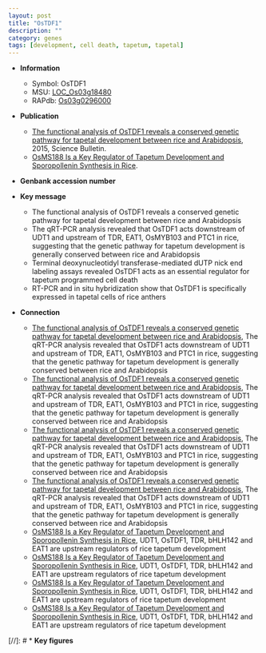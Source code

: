 ```yaml
---
layout: post
title: "OsTDF1"
description: ""
category: genes
tags: [development, cell death, tapetum, tapetal]
---
```


* **Information**  
    + Symbol: OsTDF1  
    + MSU: [LOC_Os03g18480](http://rice.plantbiology.msu.edu/cgi-bin/ORF_infopage.cgi?orf=LOC_Os03g18480)  
    + RAPdb: [Os03g0296000](http://rapdb.dna.affrc.go.jp/viewer/gbrowse_details/irgsp1?name=Os03g0296000)  

* **Publication**  
    + [The functional analysis of OsTDF1 reveals a conserved genetic pathway for tapetal development between rice and Arabidopsis](http://www.ncbi.nlm.nih.gov/pubmed?term=The+functional+analysis+of+OsTDF1+reveals+a+conserved+genetic+pathway+for+tapetal+development+between+rice+and+Arabidopsis%5BTitle%5D), 2015, Science Bulletin.
    + [OsMS188 Is a Key Regulator of Tapetum Development and Sporopollenin Synthesis in Rice](N+Y).

* **Genbank accession number**  

* **Key message**  
    + The functional analysis of OsTDF1 reveals a conserved genetic pathway for tapetal development between rice and Arabidopsis
    + The qRT-PCR analysis revealed that OsTDF1 acts downstream of UDT1 and upstream of TDR, EAT1, OsMYB103 and PTC1 in rice, suggesting that the genetic pathway for tapetum development is generally conserved between rice and Arabidopsis
    + Terminal deoxynucleotidyl transferase-mediated dUTP nick end labeling assays revealed OsTDF1 acts as an essential regulator for tapetum programmed cell death
    + RT-PCR and in situ hybridization show that OsTDF1 is specifically expressed in tapetal cells of rice anthers

* **Connection**  
    + [The functional analysis of OsTDF1 reveals a conserved genetic pathway for tapetal development between rice and Arabidopsis](http://www.ncbi.nlm.nih.gov/pubmed?term=The+functional+analysis+of+OsTDF1+reveals+a+conserved+genetic+pathway+for+tapetal+development+between+rice+and+Arabidopsis%5BTitle%5D), The qRT-PCR analysis revealed that OsTDF1 acts downstream of UDT1 and upstream of TDR, EAT1, OsMYB103 and PTC1 in rice, suggesting that the genetic pathway for tapetum development is generally conserved between rice and Arabidopsis
    + [The functional analysis of OsTDF1 reveals a conserved genetic pathway for tapetal development between rice and Arabidopsis](http://www.ncbi.nlm.nih.gov/pubmed?term=The+functional+analysis+of+OsTDF1+reveals+a+conserved+genetic+pathway+for+tapetal+development+between+rice+and+Arabidopsis%5BTitle%5D), The qRT-PCR analysis revealed that OsTDF1 acts downstream of UDT1 and upstream of TDR, EAT1, OsMYB103 and PTC1 in rice, suggesting that the genetic pathway for tapetum development is generally conserved between rice and Arabidopsis
    + [The functional analysis of OsTDF1 reveals a conserved genetic pathway for tapetal development between rice and Arabidopsis](http://www.ncbi.nlm.nih.gov/pubmed?term=The+functional+analysis+of+OsTDF1+reveals+a+conserved+genetic+pathway+for+tapetal+development+between+rice+and+Arabidopsis%5BTitle%5D), The qRT-PCR analysis revealed that OsTDF1 acts downstream of UDT1 and upstream of TDR, EAT1, OsMYB103 and PTC1 in rice, suggesting that the genetic pathway for tapetum development is generally conserved between rice and Arabidopsis
    + [The functional analysis of OsTDF1 reveals a conserved genetic pathway for tapetal development between rice and Arabidopsis](http://www.ncbi.nlm.nih.gov/pubmed?term=The+functional+analysis+of+OsTDF1+reveals+a+conserved+genetic+pathway+for+tapetal+development+between+rice+and+Arabidopsis%5BTitle%5D), The qRT-PCR analysis revealed that OsTDF1 acts downstream of UDT1 and upstream of TDR, EAT1, OsMYB103 and PTC1 in rice, suggesting that the genetic pathway for tapetum development is generally conserved between rice and Arabidopsis
    + [OsMS188 Is a Key Regulator of Tapetum Development and Sporopollenin Synthesis in Rice](http://www.ncbi.nlm.nih.gov/pubmed?term=OsMS188+Is+a+Key+Regulator+of+Tapetum+Development+and+Sporopollenin+Synthesis+in+Rice%5BTitle%5D),  UDT1, OsTDF1, TDR, bHLH142 and EAT1 are upstream regulators of rice tapetum development
    + [OsMS188 Is a Key Regulator of Tapetum Development and Sporopollenin Synthesis in Rice](http://www.ncbi.nlm.nih.gov/pubmed?term=OsMS188+Is+a+Key+Regulator+of+Tapetum+Development+and+Sporopollenin+Synthesis+in+Rice%5BTitle%5D),  UDT1, OsTDF1, TDR, bHLH142 and EAT1 are upstream regulators of rice tapetum development
    + [OsMS188 Is a Key Regulator of Tapetum Development and Sporopollenin Synthesis in Rice](http://www.ncbi.nlm.nih.gov/pubmed?term=OsMS188+Is+a+Key+Regulator+of+Tapetum+Development+and+Sporopollenin+Synthesis+in+Rice%5BTitle%5D),  UDT1, OsTDF1, TDR, bHLH142 and EAT1 are upstream regulators of rice tapetum development
    + [OsMS188 Is a Key Regulator of Tapetum Development and Sporopollenin Synthesis in Rice](http://www.ncbi.nlm.nih.gov/pubmed?term=OsMS188+Is+a+Key+Regulator+of+Tapetum+Development+and+Sporopollenin+Synthesis+in+Rice%5BTitle%5D),  UDT1, OsTDF1, TDR, bHLH142 and EAT1 are upstream regulators of rice tapetum development

[//]: # * **Key figures**  


